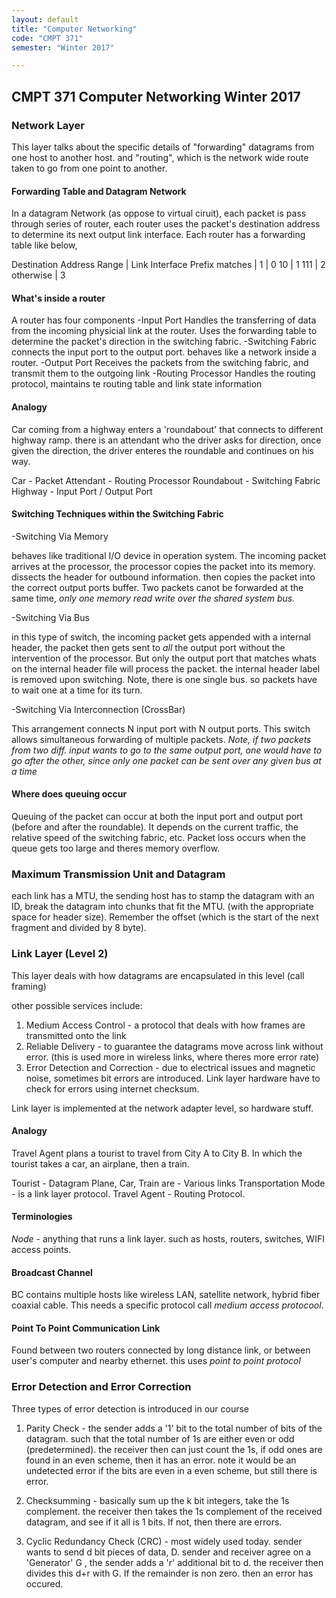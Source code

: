 ```yaml
---
layout: default
title: "Computer Networking"
code: "CMPT 371"
semester: "Winter 2017"

---
```


## CMPT 371 Computer Networking Winter 2017

### Network Layer 
This layer talks about the specific details of "forwarding" datagrams from one host to another host. and "routing", which is the network wide route taken to go from one point to another.  

#### Forwarding Table and Datagram Network 
In a datagram Network (as oppose to virtual ciruit), each packet is pass through series of router, each router uses the packet's destination address to determine its next output link interface. Each router has a forwarding table like below,

Destination Address Range | Link Interface
Prefix matches 			  | 
1						  | 0
10					      | 1
111 					  | 2 
otherwise				  | 3

#### What's inside a router
A router has four components
-Input Port
Handles the transferring of data from the incoming physicial link at the router.
Uses the forwarding table to determine the packet's direction in the switching fabric.
-Switching Fabric 
connects the input port to the output port. behaves like a network inside a router.
-Output Port
Receives the packets from the switching fabric, and transmit them to the outgoing link
-Routing Processor
Handles the routing protocol, maintains te routing table and link state information

#### Analogy
Car coming from a highway enters a 'roundabout' that connects to different highway ramp.
there is an attendant who the driver asks for direction, once given the direction, the driver enteres the roundable and continues on his way. 

Car - Packet
Attendant - Routing Processor
Roundabout - Switching Fabric
Highway - Input Port / Output Port

#### Switching Techniques within the Switching Fabric
-Switching Via Memory

behaves like traditional I/O device in operation system. The incoming packet arrives at the processor, the processor copies the packet into its memory. dissects the header for outbound information. then copies the packet into the correct output ports buffer. Two packets canot be forwarded at the same time, *only one memory read write over the shared system bus.* 

-Switching Via Bus

in this type of switch, the incoming packet gets appended with a internal header, the packet then gets sent to *all* the output port without the intervention of the processor. But only the output port that matches whats on the internal header file will process the packet. the internal header label is removed upon switching. 
Note, there is one single bus. so packets have to wait one at a time for its turn. 

-Switching Via Interconnection (CrossBar)

This arrangement connects N input port with N output ports. This switch allows simultaneous forwarding of multiple packets. *Note, if two packets from two diff. input wants to go to the same output port, one would have to go after the other, since only one packet can be sent over any given bus at a time* 

#### Where does queuing occur 
Queuing of the packet can occur at both the input port and output port (before and after the roundable). It depends on the current traffic, the relative speed of the switching fabric, etc. Packet loss occurs when the queue gets too large and theres memory overflow. 

### Maximum Transmission Unit and Datagram
each link has a MTU, the sending host has to stamp the datagram with an ID, break the datagram into chunks that fit the MTU. (with the appropriate space for header size). Remember the offset (which is the start of the next fragment and divided by 8 byte). 

### Link Layer (Level 2)
This layer deals with how datagrams are encapsulated in this level (call framing)

other possible services include:
1. Medium Access Control - a protocol that deals with how frames are transmitted onto the link 
2. Reliable Delivery - to guarantee the datagrams move across link without error. (this is used more in wireless links, where theres more error rate)
3. Error Detection and Correction - due to electrical issues and magnetic noise, sometimes bit errors are introduced. Link layer hardware have to check for errors using internet checksum. 

Link layer is implemented at the network adapter level, so hardware stuff. 

#### Analogy
Travel Agent plans a tourist to travel from City A to City B. In which the tourist takes a car, an airplane, then a train. 

Tourist - Datagram
Plane, Car, Train are - Various links
Transportation Mode - is a link layer protocol.
Travel Agent - Routing Protocol.

#### Terminologies
*Node* - anything that runs a link layer. such as hosts, routers, switches, WIFI access points. 


#### Broadcast Channel
BC contains multiple hosts like wireless LAN, satellite network, hybrid fiber coaxial cable. 
This needs a specific protocol call *medium access protocool*. 

#### Point To Point Communication Link
Found between two routers connected by long distance link, or between user's computer and nearby ethernet. this uses *point to point protocol*

### Error Detection and Error Correction
Three types of error detection is introduced in our course

1. Parity Check - the sender adds a '1' bit to the total number of bits of the datagram. such that the total number of 1s are either even or odd (predetermined). the receiver then can just count the 1s, if odd ones are found in an even scheme, then it has an error. note it would be an undetected error if the bits are even in a even scheme, but still there is error. 

2. Checksumming - basically sum up the k bit integers, take the 1s complement. the receiver then takes the 1s complement of the received datagram, and see if it all is 1 bits. If not, then there are errors. 

3. Cyclic Redundancy Check (CRC) - most widely used today. sender wants to send d bit pieces of data, D. sender and receiver agree on a 'Generator' G , the sender adds a 'r' additional bit to d. the receiver then divides this d+r with G. If the remainder is non zero. then an error has occured. 

